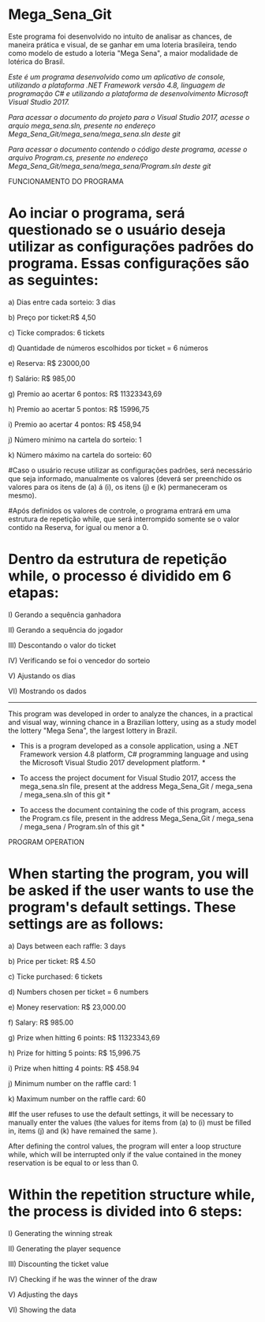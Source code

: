 # Mega_Sena_Git


Este programa foi desenvolvido no intuito de analisar as chances, de maneira prática e visual, de se ganhar em uma loteria brasileira, tendo como modelo de estudo a loteria "Mega Sena", a maior modalidade de lotérica do Brasil.

*Este é um programa desenvolvido como um aplicativo de console, utilizando a plataforma .NET Framework versão 4.8, linguagem de programação C# e utilizando a plataforma de desenvolvimento Microsoft Visual Studio 2017.*

*Para acessar o documento do projeto para o Visual Studio 2017, acesse o arquio mega_sena.sln, presente no endereço Mega_Sena_Git/mega_sena/mega_sena.sln deste git*

*Para acessar o documento contendo o código deste programa, acesse o arquivo Program.cs, presente no endereço Mega_Sena_Git/mega_sena/mega_sena/Program.sln deste git*





FUNCIONAMENTO DO PROGRAMA

# Ao inciar o programa, será questionado se o usuário deseja utilizar as configurações padrões do programa. Essas configurações são as seguintes:

a) Dias entre cada sorteio: 3 dias

b) Preço por ticket:R$ 4,50

c) Ticke comprados: 6 tickets

d) Quantidade de números escolhidos por ticket = 6 números

e) Reserva: R$ 23000,00

f) Salário: R$ 985,00


g) Premio ao acertar 6 pontos: R$ 11323343,69

h) Premio ao acertar 5 pontos: R$ 15996,75

i) Premio ao acertar 4 pontos: R$ 458,94


j) Número mínimo na cartela do sorteio: 1

k) Número máximo na cartela do sorteio: 60

#Caso o usuário recuse utilizar as configurações padrões, será necessário que seja informado, manualmente os valores (deverá ser preenchido os valores para os itens de (a) á (i), os itens (j) e (k) permaneceram os mesmo).

#Após definidos os valores de controle, o programa entrará em uma estrutura de repetição while, que será interrompido somente se o valor contido na Reserva, for igual ou menor a 0.



# Dentro da estrutura de repetição while, o processo é dividido em 6 etapas:

I) Gerando a sequência ganhadora

II) Gerando a sequência do jogador

III) Descontando o valor do ticket

IV) Verificando se foi o vencedor do sorteio

V) Ajustando os dias

VI) Mostrando os dados





________________________________________________________________________________________________________________________________________________________________________________



This program was developed in order to analyze the chances, in a practical and visual way, winning chance in a Brazilian lottery, using as a study model the lottery "Mega Sena", the largest lottery in Brazil.

* This is a program developed as a console application, using a .NET Framework version 4.8 platform, C# programming language and using the Microsoft Visual Studio 2017 development platform. *

* To access the project document for Visual Studio 2017, access the mega_sena.sln file, present at the address Mega_Sena_Git / mega_sena / mega_sena.sln of this git *

* To access the document containing the code of this program, access the Program.cs file, present in the address Mega_Sena_Git / mega_sena / mega_sena / Program.sln of this git *





PROGRAM OPERATION

# When starting the program, you will be asked if the user wants to use the program's default settings. These settings are as follows:

a) Days between each raffle: 3 days

b) Price per ticket: R$ 4.50

c) Ticke purchased: 6 tickets

d) Numbers chosen per ticket = 6 numbers

e) Money reservation: R$ 23,000.00

f) Salary: R$ 985.00


g) Prize when hitting 6 points: R$ 11323343,69

h) Prize for hitting 5 points: R$ 15,996.75

i) Prize when hitting 4 points: R$ 458.94


j) Minimum number on the raffle card: 1

k) Maximum number on the raffle card: 60

#If the user refuses to use the default settings, it will be necessary to manually enter the values ​​(the values ​​for items from (a) to (i) must be filled in, items (j) and (k) have remained the same ).

After defining the control values, the program will enter a loop structure while, which will be interrupted only if the value contained in the money reservation is be equal to or less than 0.



# Within the repetition structure while, the process is divided into 6 steps:

I) Generating the winning streak

II) Generating the player sequence

III) Discounting the ticket value

IV) Checking if he was the winner of the draw

V) Adjusting the days

VI) Showing the data
